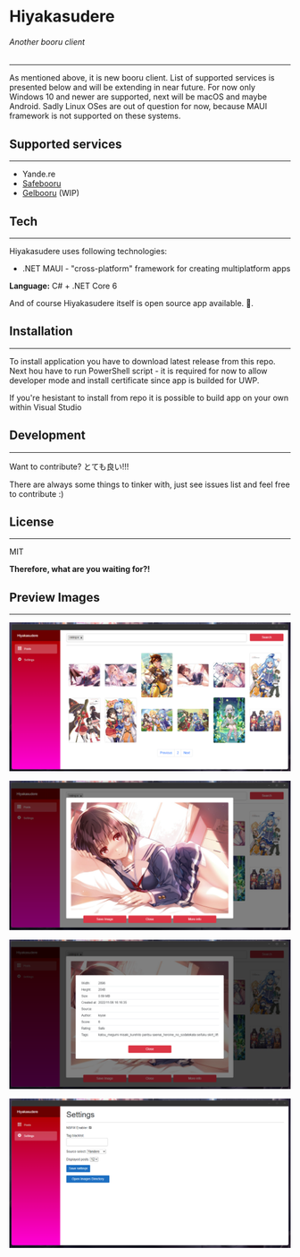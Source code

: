 # Hiyakasudere
###### Another booru client
* * *

As mentioned above, it is new booru client. List of supported services is presented below and will be extending in near future. For now only Windows 10 and newer are supported, next will be macOS and maybe Android. Sadly Linux OSes are out of question for now, because MAUI framework is not supported on these systems.

## Supported services
* * *

- Yande.re
- [Safebooru](https://safebooru.org/)
- [Gelbooru](https://gelbooru.com/) (WIP)

## Tech
* * *

Hiyakasudere uses following technologies:

- .NET MAUI - "cross-platform" framework for creating multiplatform apps

**Language:** C# + .NET Core 6

And of course Hiyakasudere itself is open source app available. 🎉.

## Installation
* * *

To install application you have to download latest release from this repo. Next hou have to run PowerShell script - it is required for now to allow developer mode and install certificate since app is builded for UWP.

If you're hesistant to install from repo it is possible to build app on your own within Visual Studio

## Development
* * *

Want to contribute? とても良い!!!

There are always some things to tinker with, just see issues list and feel free to contribute :)

## License
* * *

MIT

**Therefore, what are you waiting for?!**

## Preview Images
* * *

![Preview Image no. 1](/DemoMultimediaFiles/apppreview_1.png)

![Preview Image no. 2](/DemoMultimediaFiles/apppreview_2.png)

![Preview Image no. 3](/DemoMultimediaFiles/apppreview_3.png)

![Preview Image no. 4](/DemoMultimediaFiles/apppreview_4.png)